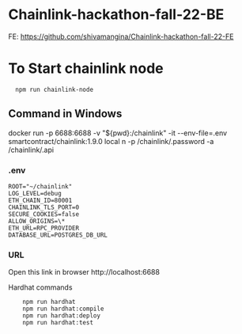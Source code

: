 # Chainlink-hackathon-fall-22-BE

FE: https://github.com/shivamangina/Chainlink-hackathon-fall-22-FE

# To Start chainlink node

```
  npm run chainlink-node

```

## Command in Windows

docker run -p 6688:6688 -v "${pwd}:/chainlink" -it --env-file=.env smartcontract/chainlink:1.9.0 local n -p /chainlink/.password -a /chainlink/.api

### .env

```
ROOT="~/chainlink"
LOG_LEVEL=debug
ETH_CHAIN_ID=80001
CHAINLINK_TLS_PORT=0
SECURE_COOKIES=false
ALLOW_ORIGINS=\*
ETH_URL=RPC_PROVIDER
DATABASE_URL=POSTGRES_DB_URL

```

### URL

Open this link in browser http://localhost:6688

Hardhat commands

```shell
    npm run hardhat
    npm run hardhat:compile
    npm run hardhat:deploy
    npm run hardhat:test
```
